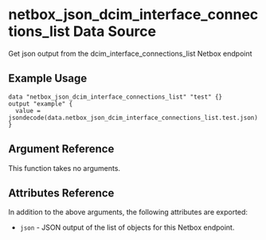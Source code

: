 # netbox\_json\_dcim\_interface\_connections\_list Data Source

Get json output from the dcim_interface_connections_list Netbox endpoint

## Example Usage

```hcl
data "netbox_json_dcim_interface_connections_list" "test" {}
output "example" {
  value = jsondecode(data.netbox_json_dcim_interface_connections_list.test.json)
}
```

## Argument Reference

This function takes no arguments.

## Attributes Reference

In addition to the above arguments, the following attributes are exported:
* ``json`` - JSON output of the list of objects for this Netbox endpoint.

